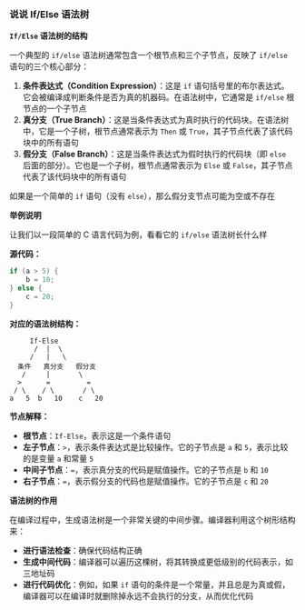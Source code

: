 ### 说说 If/Else 语法树

**`If/Else` 语法树的结构**

一个典型的 `if/else` 语法树通常包含一个根节点和三个子节点，反映了 `if/else` 语句的三个核心部分：

1. **条件表达式（Condition Expression）**：这是 `if` 语句括号里的布尔表达式。它会被编译成判断条件是否为真的机器码。在语法树中，它通常是 `if/else` 根节点的一个子节点
2. **真分支（True Branch）**：这是当条件表达式为真时执行的代码块。在语法树中，它是一个子树，根节点通常表示为 `Then` 或 `True`，其子节点代表了该代码块中的所有语句
3. **假分支（False Branch）**：这是当条件表达式为假时执行的代码块（即 `else` 后面的部分）。它也是一个子树，根节点通常表示为 `Else` 或 `False`，其子节点代表了该代码块中的所有语句

如果是一个简单的 `if` 语句（没有 `else`），那么假分支节点可能为空或不存在

**举例说明**

让我们以一段简单的 C 语言代码为例，看看它的 `if/else` 语法树长什么样

**源代码：**

```c
if (a > 5) {
    b = 10;
} else {
    c = 20;
}
```

**对应的语法树结构：**

```
     If-Else
      /  |  \
     /   |   \
  条件   真分支   假分支
   /     |       \
  >      =         =
 / \    / \       / \
a   5  b   10    c   20
```

**节点解释：**

- **根节点**：`If-Else`，表示这是一个条件语句
- **左子节点**：`>`，表示条件表达式是比较操作。它的子节点是 `a` 和 `5`，表示比较的是变量 `a` 和常量 `5`
- **中间子节点**：`=`，表示真分支的代码是赋值操作。它的子节点是 `b` 和 `10`
- **右子节点**：`=`，表示假分支的代码也是赋值操作。它的子节点是 `c` 和 `20`

**语法树的作用**

在编译过程中，生成语法树是一个非常关键的中间步骤。编译器利用这个树形结构来：

- **进行语法检查**：确保代码结构正确
- **生成中间代码**：编译器可以遍历这棵树，将其转换成更低级别的代码表示，如三地址码
- **进行代码优化**：例如，如果 `if` 语句的条件是一个常量，并且总是为真或假，编译器可以在编译时就删除掉永远不会执行的分支，从而优化代码